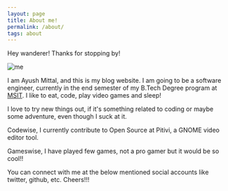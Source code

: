 ```yaml
---
layout: page
title: About me!
permalink: /about/
tags: about
---
```


Hey wanderer! Thanks for stopping by!

![me](https://media.giphy.com/media/pPr0e5tqtCwTe/giphy.gif)

I am Ayush Mittal, and this is my blog website. I am going to be a software engineer, currently in the end semester of my B.Tech Degree program at [MSIT](http://www.msit.in). I like to eat, code, play video games and sleep! 

I love to try new things out, if it's something related to coding or maybe some adventure, even though I suck at it. 

Codewise, I currently contribute to Open Source at Pitivi, a GNOME video editor tool.

Gameswise, I have played few games, not a pro gamer but it would be so cool!!

You can connect with me at the below mentioned social accounts like twitter, github, etc. Cheers!!! 

<!-- This Jekyll theme was originally crafted by [John Otander](http://johnotander.com) as [Pixyll](https://github.com/johno/pixyll) and modified by [Sai Kiran Sripada](https://www.saikiransripada.com/).

Checkout the [Github repository](https://github.com/saikiransripada/mixyll) to download it,
request a feature, report a bug, or contribute. It's free, and open source
([MIT](http://opensource.org/licenses/MIT)).

Thanks to the following:

* [Pixyll](https://github.com/johno/pixyll)
* [BASSCSS](http://basscss.com)
* [Jekyll](http://jekyllrb.com)
* [Refills](http://refills.bourbon.io/)
* [Type Scale](http://type-scale.com/) -->
